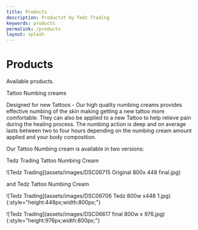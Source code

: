 ```yaml
---
title: Products
description: Productst by Tedz Trading
keywords: products
permalink: /products
layout: splash
---
```

# Products



Available products.

Tattoo Numbing creams

Designed for new Tattoos - Our high quality numbing creams provides effective numbing of the skin making getting a new tattoo more comfortable.
They can also be applied to a new Tattoo to help relieve pain during the healing process.
The numbing action is deep and on average lasts between two to four hours depending on the numbing cream amount applied and your body composition.

Our Tattoo Numbing cream is available in two versions:

Tedz Trading Tattoo Numbing Cream

![Tedz Trading](assets/images/DSC06715 Original 800x 448 final.jpg)

and Tedz Tattoo Numbing Cream

![Tedz Trading](assets/images/DSC06706 Tedz 800w x448 1.jpg){:style="height:448px;width:800px;"}

![Tedz Trading](assets/images/DSC06617 final 800w x 976.jpg){:style="height:976px;width:800px;"}
